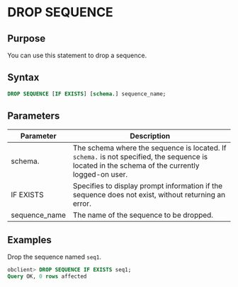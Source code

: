 # DROP SEQUENCE

## Purpose

You can use this statement to drop a sequence.

## Syntax

```sql
DROP SEQUENCE [IF EXISTS] [schema.] sequence_name;
```

## Parameters

| Parameter | Description |
|---------------|-----------------------------------------------------------|
| schema. | The schema where the sequence is located. If `schema.` is not specified, the sequence is located in the schema of the currently logged-on user.  |
| IF EXISTS | Specifies to display prompt information if the sequence does not exist, without returning an error.  |
| sequence_name | The name of the sequence to be dropped.  |

## Examples

Drop the sequence named `seq1`.

```sql
obclient> DROP SEQUENCE IF EXISTS seq1;
Query OK, 0 rows affected
```
